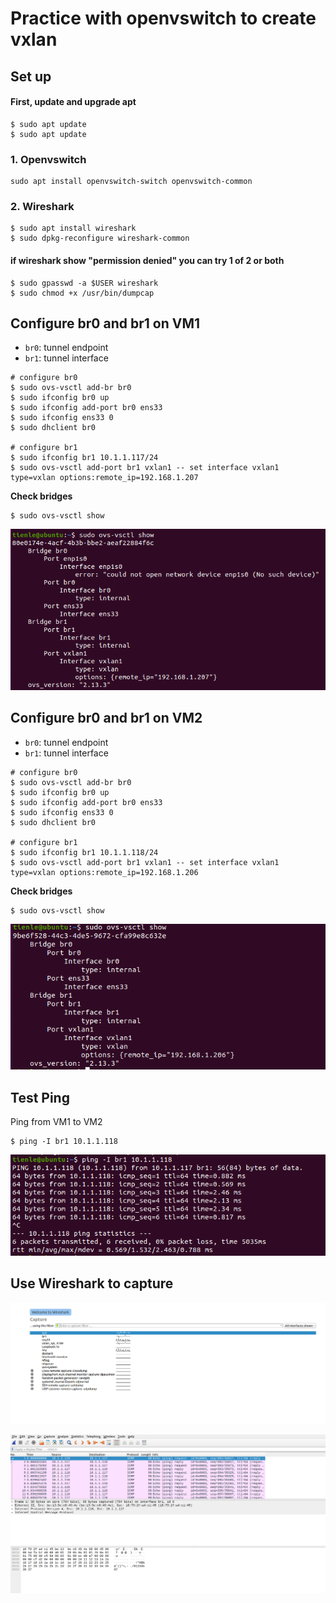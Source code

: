 # Practice with openvswitch to create vxlan

## Set up

#### First, update and upgrade apt

```shell
$ sudo apt update
$ sudo apt update
```

### 1. Openvswitch

```shell
sudo apt install openvswitch-switch openvswitch-common
```

### 2. Wireshark

```shell
$ sudo apt install wireshark
$ sudo dpkg-reconfigure wireshark-common
```

#### if wireshark show "permission denied" you can try 1 of 2 or both

```shell
$ sudo gpasswd -a $USER wireshark
$ sudo chmod +x /usr/bin/dumpcap
```

## 

 
## Configure br0 and br1 on VM1

- ```br0```: tunnel endpoint
- ```br1```: tunnel interface


```shell
# configure br0
$ sudo ovs-vsctl add-br br0
$ sudo ifconfig br0 up
$ sudo ifconfig add-port br0 ens33
$ sudo ifconfig ens33 0
$ sudo dhclient br0

# configure br1
$ sudo ifconfig br1 10.1.1.117/24
$ sudo ovs-vsctl add-port br1 vxlan1 -- set interface vxlan1 type=vxlan options:remote_ip=192.168.1.207
```

**Check bridges**

```shell
$ sudo ovs-vsctl show
```

![](image/img4.png)


## Configure br0 and br1 on VM2

- ```br0```: tunnel endpoint
- ```br1```: tunnel interface


```shell
# configure br0
$ sudo ovs-vsctl add-br br0
$ sudo ifconfig br0 up
$ sudo ifconfig add-port br0 ens33
$ sudo ifconfig ens33 0
$ sudo dhclient br0

# configure br1
$ sudo ifconfig br1 10.1.1.118/24
$ sudo ovs-vsctl add-port br1 vxlan1 -- set interface vxlan1 type=vxlan options:remote_ip=192.168.1.206
```

**Check bridges**

```shell
$ sudo ovs-vsctl show
```

![](image/img5.png)

## Test Ping

Ping from VM1 to VM2
```shell
$ ping -I br1 10.1.1.118
```
![](image/img6.png)


## Use Wireshark to capture

![](image/img8.png)

![](image/img7.png)